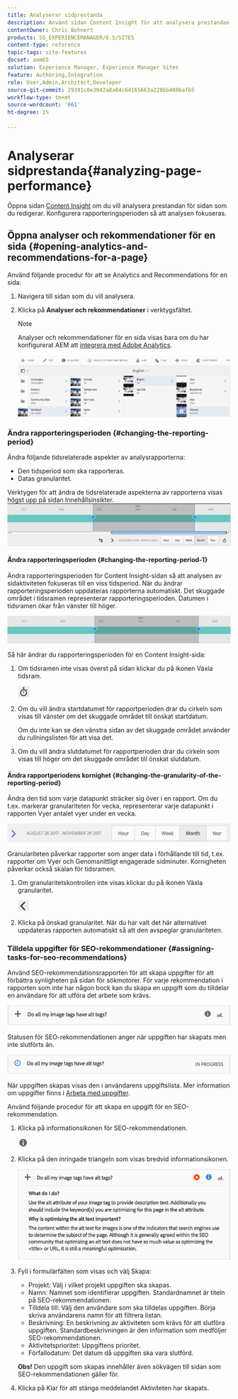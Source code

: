```yaml
---
title: Analyserar sidprestanda
description: Använd sidan Content Insight för att analysera prestandan för sidan som du redigerar
contentOwner: Chris Bohnert
products: SG_EXPERIENCEMANAGER/6.5/SITES
content-type: reference
topic-tags: site-features
docset: aem65
solution: Experience Manager, Experience Manager Sites
feature: Authoring,Integration
role: User,Admin,Architect,Developer
source-git-commit: 29391c8e3042a8a04c64165663a228bb4886afb5
workflow-type: tm+mt
source-wordcount: '661'
ht-degree: 1%

---
```


# Analyserar sidprestanda{#analyzing-page-performance}

Öppna sidan [Content Insight](/help/sites-authoring/content-insights.md) om du vill analysera prestandan för sidan som du redigerar. Konfigurera rapporteringsperioden så att analysen fokuseras.

## Öppna analyser och rekommendationer för en sida {#opening-analytics-and-recommendations-for-a-page}

Använd följande procedur för att se Analytics and Recommendations för en sida:

1. Navigera till sidan som du vill analysera.
1. Klicka på **Analyser och rekommendationer** i verktygsfältet.

   >[!NOTE]
   >
   >Analyser och rekommendationer för en sida visas bara om du har konfigurerat AEM att [integrera med Adobe Analytics](/help/sites-administering/adobeanalytics-connect.md).

   ![screen-shot_2019-03-05at115319](assets/screen-shot_2019-03-05at115319.png)

### Ändra rapporteringsperioden {#changing-the-reporting-period}

Ändra följande tidsrelaterade aspekter av analysrapporterna:

* Den tidsperiod som ska rapporteras.
* Datas granularitet.

Verktygen för att ändra de tidsrelaterade aspekterna av rapporterna visas högst upp på sidan Innehållsinsikter. ![chlimage_1-126](assets/chlimage_1-126.png)

#### Ändra rapporteringsperioden {#changing-the-reporting-period-1}

Ändra rapporteringsperioden för Content Insight-sidan så att analysen av sidaktiviteten fokuseras till en viss tidsperiod. När du ändrar rapporteringsperioden uppdateras rapporterna automatiskt. Det skuggade området i tidsramen representerar rapporteringsperioden. Datumen i tidsramen ökar från vänster till höger.

![chlimage_1-127](assets/chlimage_1-127.png)

Så här ändrar du rapporteringsperioden för en Content Insight-sida:

1. Om tidsramen inte visas överst på sidan klickar du på ikonen Växla tidsram.

   ![Växla tidsram](do-not-localize/chlimage_1-22.png)

1. Om du vill ändra startdatumet för rapportperioden drar du cirkeln som visas till vänster om det skuggade området till önskat startdatum.

   Om du inte kan se den vänstra sidan av det skuggade området använder du rullningslisten för att visa det.

1. Om du vill ändra slutdatumet för rapportperioden drar du cirkeln som visas till höger om det skuggade området till önskat slutdatum.

#### Ändra rapportperiodens kornighet {#changing-the-granularity-of-the-reporting-period}

Ändra den tid som varje datapunkt sträcker sig över i en rapport. Om du t.ex. markerar granulariteten för vecka, representerar varje datapunkt i rapporten Vyer antalet vyer under en vecka.

![screen_shot_2017-11-29at141001](assets/screen_shot_2017-11-29at141001.png)

Granulariteten påverkar rapporter som anger data i förhållande till tid, t.ex. rapporter om Vyer och Genomsnittligt engagerade sidminuter. Kornigheten påverkar också skalan för tidsramen.

1. Om granularitetskontrollen inte visas klickar du på ikonen Växla granularitet.

   ![chlimage_1-128](assets/chlimage_1-128.png)

1. Klicka på önskad granularitet. När du har valt det här alternativet uppdateras rapporten automatiskt så att den avspeglar granulariteten.

### Tilldela uppgifter för SEO-rekommendationer {#assigning-tasks-for-seo-recommendations}

Använd SEO-rekommendationsrapporten för att skapa uppgifter för att förbättra synligheten på sidan för sökmotorer. För varje rekommendation i rapporten som inte har någon bock kan du skapa en uppgift som du tilldelar en användare för att utföra det arbete som krävs.

![chlimage_1-129](assets/chlimage_1-129.png)

Statusen för SEO-rekommendationen anger när uppgiften har skapats men inte slutförts än.

![chlimage_1-130](assets/chlimage_1-130.png)

När uppgiften skapas visas den i användarens uppgiftslista. Mer information om uppgifter finns i [Arbeta med uppgifter](/help/sites-authoring/task-content.md).

Använd följande procedur för att skapa en uppgift för en SEO-rekommendation.

1. Klicka på informationsikonen för SEO-rekommendationen.

   ![Informationsikon](do-not-localize/chlimage_1-23.png)

1. Klicka på den inringade triangeln som visas bredvid informationsikonen.

   ![chlimage_1-131](assets/chlimage_1-131.png)

1. Fyll i formulärfälten som visas och välj Skapa:

   * Projekt: Välj i vilket projekt uppgiften ska skapas.
   * Namn: Namnet som identifierar uppgiften. Standardnamnet är titeln på SEO-rekommendationen.
   * Tilldela till: Välj den användare som ska tilldelas uppgiften. Börja skriva användarens namn för att filtrera listan.
   * Beskrivning: En beskrivning av aktiviteten som krävs för att slutföra uppgiften. Standardbeskrivningen är den information som medföljer SEO-rekommendationen.
   * Aktivitetsprioritet: Uppgiftens prioritet.
   * Förfallodatum: Det datum då uppgiften ska vara slutförd.

   **Obs!** Den uppgift som skapas innehåller även sökvägen till sidan som SEO-rekommendationen gäller för.

1. Klicka på Klar för att stänga meddelandet Aktiviteten har skapats.
